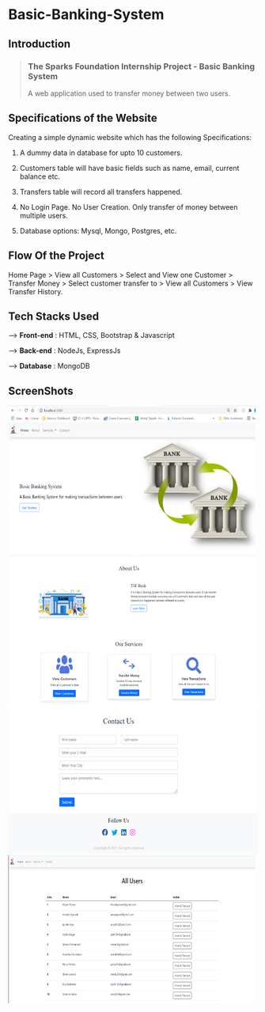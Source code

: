 
# Basic-Banking-System

## Introduction
>  ### The Sparks Foundation Internship Project - Basic Banking System
> A web application used to transfer money between two users.

## Specifications of the Website

Creating a simple dynamic website which has the following Specifications:

1. A dummy data in database for upto 10
customers. 

2. Customers table will have basic fields such as name, email,
current balance etc. 

3. Transfers table will record all transfers
happened.

4. No Login Page. No User Creation. Only transfer of money between multiple users.

5. Database options: Mysql, Mongo, Postgres, etc.
## Flow Of the Project 

Home Page > View all Customers > Select and View one Customer > Transfer Money > Select customer transfer to > View all Customers > View Transfer History.

## Tech Stacks Used

--> **Front-end** : HTML, CSS, Bootstrap & Javascript

--> **Back-end** : NodeJs, ExpressJs

--> **Database** : MongoDB

## ScreenShots

<img src="https://github.com/khushi-purwar/Banking-sytem/blob/master/Screenshots/ss1.png" height="300" width="500"/>
<img src="https://github.com/khushi-purwar/Banking-sytem/blob/master/Screenshots/ss2.png" height="300" width="700"/>
<img src="https://github.com/khushi-purwar/Banking-sytem/blob/master/Screenshots/ss3.png" height="300" width="700"/>
<img src="https://github.com/khushi-purwar/Banking-sytem/blob/master/Screenshots/ss4.png" height="300" width="500"/>
